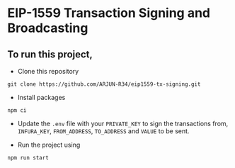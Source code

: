 # EIP-1559 Transaction Signing and Broadcasting

## To run this project,

- Clone this repository

`git clone https://github.com/ARJUN-R34/eip1559-tx-signing.git`

- Install packages

`npm ci`

- Update the `.env` file with your `PRIVATE_KEY` to sign the transactions from, `INFURA_KEY`, `FROM_ADDRESS`, `TO_ADDRESS` and `VALUE` to be sent.

- Run the project using

`npm run start`
